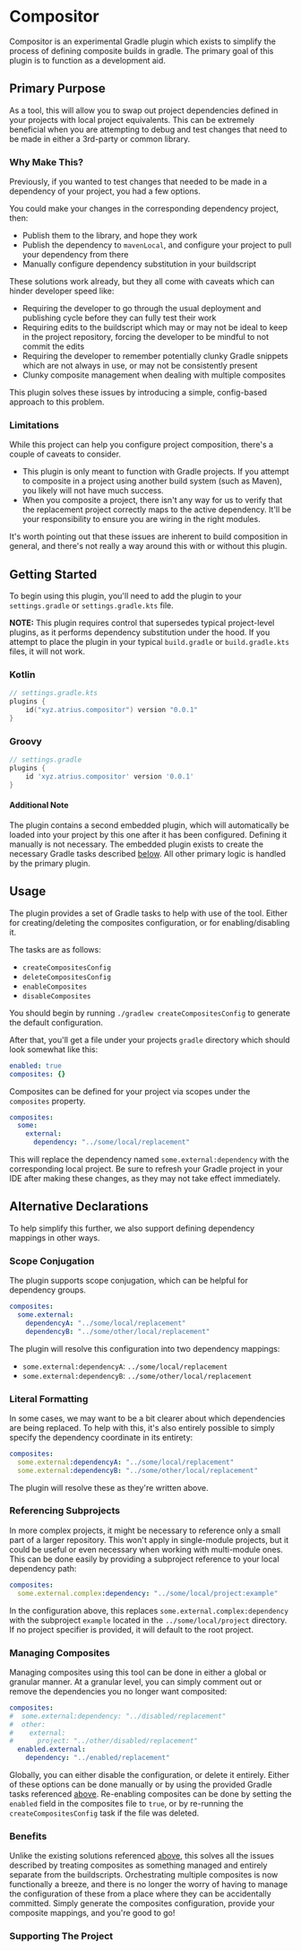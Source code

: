 # Compositor

Compositor is an experimental Gradle plugin which exists to simplify the process of defining composite builds in gradle.
The primary goal of this plugin is to function as a development aid.

## Primary Purpose

As a tool, this will allow you to swap out project dependencies defined in your projects with local project equivalents.
This can be extremely beneficial when you are attempting to debug and test changes that need to be made in either a
3rd-party or common library.

### Why Make This?

Previously, if you wanted to test changes that needed to be made in a dependency of your project, you had a few options.

You could make your changes in the corresponding dependency project, then:
* Publish them to the library, and hope they work
* Publish the dependency to `mavenLocal`, and configure your project to pull your dependency from there
* Manually configure dependency substitution in your buildscript

These solutions work already, but they all come with caveats which can hinder developer speed like:
* Requiring the developer to go through the usual deployment and publishing cycle before they can fully test their work
* Requiring edits to the buildscript which may or may not be ideal to keep in the project repository, forcing the 
developer to be mindful to not commit the edits
* Requiring the developer to remember potentially clunky Gradle snippets which are not always in use, or may not be
consistently present
* Clunky composite management when dealing with multiple composites

This plugin solves these issues by introducing a simple, config-based approach to this problem.

### Limitations

While this project can help you configure project composition, there's a couple of caveats to consider.

- This plugin is only meant to function with Gradle projects. If you attempt to composite in a project using another
build system (such as Maven), you likely will not have much success.
- When you composite a project, there isn't any way for us to verify that the replacement project correctly maps to the
active dependency. It'll be your responsibility to ensure you are wiring in the right modules.

It's worth pointing out that these issues are inherent to build composition in general, and there's not really a way
around this with or without this plugin.

## Getting Started

To begin using this plugin, you'll need to add the plugin to your `settings.gradle` or `settings.gradle.kts` file.

**NOTE:** This plugin requires control that supersedes typical project-level plugins, as it performs dependency substitution
under the hood. If you attempt to place the plugin in your typical `build.gradle` or `build.gradle.kts` files, it will not work.

### Kotlin
```kotlin
// settings.gradle.kts
plugins {
    id("xyz.atrius.compositor") version "0.0.1"
}
```

### Groovy
```groovy
// settings.gradle
plugins {
    id 'xyz.atrius.compositor' version '0.0.1'
}
```

#### Additional Note

The plugin contains a second embedded plugin, which will automatically be loaded into your project by this one after it
has been configured. Defining it manually is not necessary. The embedded plugin exists to create the necessary Gradle
tasks described [below](#usage). All other primary logic is handled by the primary plugin.

## Usage

The plugin provides a set of Gradle tasks to help with use of the tool. Either for creating/deleting the composites
configuration, or for enabling/disabling it.

The tasks are as follows:
- `createCompositesConfig`
- `deleteCompositesConfig`
- `enableComposites`
- `disableComposites`

You should begin by running `./gradlew createCompositesConfig` to generate the default configuration.

After that, you'll get a file under your projects `gradle` directory which should look somewhat like this:

```yaml
enabled: true
composites: {}
```

Composites can be defined for your project via scopes under the `composites` property.

```yaml
composites:
  some:
    external:
      dependency: "../some/local/replacement"
```

This will replace the dependency named `some.external:dependency` with the corresponding local project. Be sure to refresh
your Gradle project in your IDE after making these changes, as they may not take effect immediately.

## Alternative Declarations

To help simplify this further, we also support defining dependency mappings in other ways.

### Scope Conjugation

The plugin supports scope conjugation, which can be helpful for dependency groups.

```yaml
composites:
  some.external:
    dependencyA: "../some/local/replacement"
    dependencyB: "../some/other/local/replacement"
```

The plugin will resolve this configuration into two dependency mappings:
- `some.external:dependencyA`: `../some/local/replacement`
- `some.external:dependencyB`: `../some/other/local/replacement`

### Literal Formatting

In some cases, we may want to be a bit clearer about which dependencies are being replaced. To help with this, it's also
entirely possible to simply specify the dependency coordinate in its entirety:

```yaml
composites:
  some.external:dependencyA: "../some/local/replacement"
  some.external:dependencyB: "../some/other/local/replacement"
```

The plugin will resolve these as they're written above.

### Referencing Subprojects

In more complex projects, it might be necessary to reference only a small part of a larger repository. This won't apply
in single-module projects, but it could be useful or even necessary when working with multi-module ones. This can be done
easily by providing a subproject reference to your local dependency path:

```yaml
composites:
  some.external.complex:dependency: "../some/local/project:example"
```

In the configuration above, this replaces `some.external.complex:dependency` with the subproject `example` located in
the `../some/local/project` directory. If no project specifier is provided, it will default to the root project.

### Managing Composites

Managing composites using this tool can be done in either a global or granular manner. At a granular level, you can
simply comment out or remove the dependencies you no longer want composited:

```yaml
composites:
#  some.external:dependency: "../disabled/replacement"
#  other:
#    external:
#      project: "../other/disabled/replacement"
  enabled.external:
    dependency: "../enabled/replacement"
```

Globally, you can either disable the configuration, or delete it entirely. Either of these options can be done manually
or by using the provided Gradle tasks referenced [above](#usage). Re-enabling composites can be done by setting the `enabled`
field in the composites file to `true`, or by re-running the `createCompositesConfig` task if the file was deleted.

### Benefits

Unlike the existing solutions referenced [above](#why-make-this), this solves all the issues described by treating composites
as something managed and entirely separate from the buildscripts. Orchestrating multiple composites is now functionally a
breeze, and there is no longer the worry of having to manage the configuration of these from a place where they can be
accidentally committed. Simply generate the composites configuration, provide your composite mappings, and you're good
to go!

### Supporting The Project